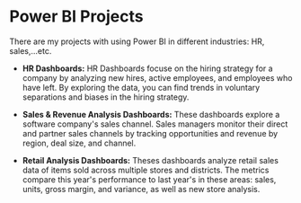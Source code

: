 # Power BI Projects
There are my projects with using Power BI in different industries: HR, sales,...etc.

- **HR Dashboards:** 
HR Dashboards focuse on the hiring strategy for a company by analyzing new hires, active employees, and employees who have left. By exploring the data, you can find trends in voluntary separations and biases in the hiring strategy.

- **Sales & Revenue Analysis Dashboards:** 
These dashboards explore a software company's sales channel. Sales managers monitor their direct and partner sales channels by tracking opportunities and revenue by region, deal size, and channel.


- **Retail Analysis Dashboards:**
Theses dashboards analyze retail sales data of items sold across multiple stores and districts. The metrics compare this year's performance to last year's in these areas: sales, units, gross margin, and variance, as well as new store analysis.


